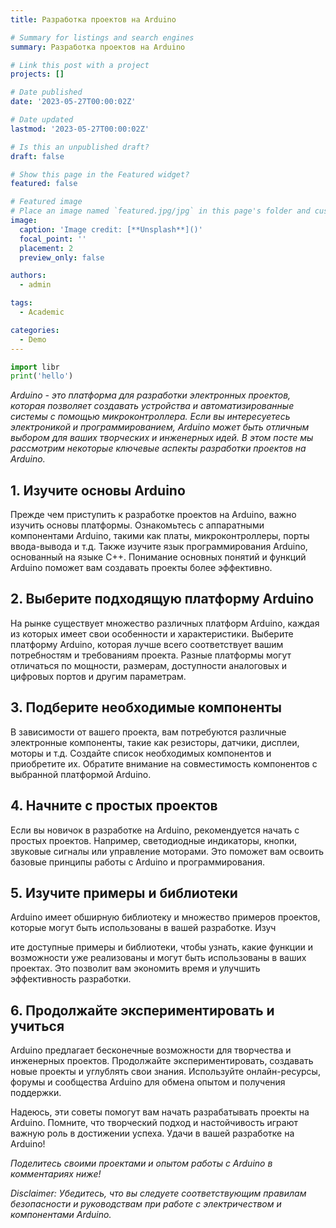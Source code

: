 ```yaml
---
title: Разработка проектов на Arduino

# Summary for listings and search engines
summary: Разработка проектов на Arduino

# Link this post with a project
projects: []

# Date published
date: '2023-05-27T00:00:02Z'

# Date updated
lastmod: '2023-05-27T00:00:02Z'

# Is this an unpublished draft?
draft: false

# Show this page in the Featured widget?
featured: false

# Featured image
# Place an image named `featured.jpg/jpg` in this page's folder and customize its options here.
image:
  caption: 'Image credit: [**Unsplash**]()'
  focal_point: ''
  placement: 2
  preview_only: false

authors:
  - admin

tags:
  - Academic

categories:
  - Demo
---
```


```python
import libr
print('hello')
```

*Arduino - это платформа для разработки электронных проектов, которая позволяет создавать устройства и автоматизированные системы с помощью микроконтроллера. Если вы интересуетесь электроникой и программированием, Arduino может быть отличным выбором для ваших творческих и инженерных идей. В этом посте мы рассмотрим некоторые ключевые аспекты разработки проектов на Arduino.*

## 1. Изучите основы Arduino

Прежде чем приступить к разработке проектов на Arduino, важно изучить основы платформы. Ознакомьтесь с аппаратными компонентами Arduino, такими как платы, микроконтроллеры, порты ввода-вывода и т.д. Также изучите язык программирования Arduino, основанный на языке C++. Понимание основных понятий и функций Arduino поможет вам создавать проекты более эффективно.

## 2. Выберите подходящую платформу Arduino

На рынке существует множество различных платформ Arduino, каждая из которых имеет свои особенности и характеристики. Выберите платформу Arduino, которая лучше всего соответствует вашим потребностям и требованиям проекта. Разные платформы могут отличаться по мощности, размерам, доступности аналоговых и цифровых портов и другим параметрам.

## 3. Подберите необходимые компоненты

В зависимости от вашего проекта, вам потребуются различные электронные компоненты, такие как резисторы, датчики, дисплеи, моторы и т.д. Создайте список необходимых компонентов и приобретите их. Обратите внимание на совместимость компонентов с выбранной платформой Arduino.

## 4. Начните с простых проектов

Если вы новичок в разработке на Arduino, рекомендуется начать с простых проектов. Например, светодиодные индикаторы, кнопки, звуковые сигналы или управление моторами. Это поможет вам освоить базовые принципы работы с Arduino и программирования.

## 5. Изучите примеры и библиотеки

Arduino имеет обширную библиотеку и множество примеров проектов, которые могут быть использованы в вашей разработке. Изуч

ите доступные примеры и библиотеки, чтобы узнать, какие функции и возможности уже реализованы и могут быть использованы в ваших проектах. Это позволит вам экономить время и улучшить эффективность разработки.

## 6. Продолжайте экспериментировать и учиться

Arduino предлагает бесконечные возможности для творчества и инженерных проектов. Продолжайте экспериментировать, создавать новые проекты и углублять свои знания. Используйте онлайн-ресурсы, форумы и сообщества Arduino для обмена опытом и получения поддержки.

Надеюсь, эти советы помогут вам начать разрабатывать проекты на Arduino. Помните, что творческий подход и настойчивость играют важную роль в достижении успеха. Удачи в вашей разработке на Arduino!

*Поделитесь своими проектами и опытом работы с Arduino в комментариях ниже!*


*Disclaimer: Убедитесь, что вы следуете соответствующим правилам безопасности и руководствам при работе с электричеством и компонентами Arduino.*
